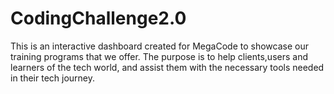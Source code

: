 # CodingChallenge2.0
This is an interactive dashboard created for MegaCode to showcase our training programs that we offer.
The purpose is to help clients,users and learners of the tech world, and assist them with the necessary tools needed in their tech journey. 
